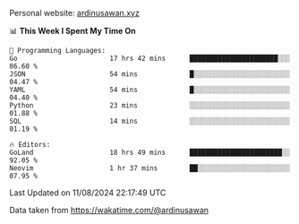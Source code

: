 Personal website: [ardinusawan.xyz](https://ardinusawan.xyz)

<!--START_SECTION:waka-->
📊 **This Week I Spent My Time On** 

```text
💬 Programming Languages: 
Go                       17 hrs 42 mins      ██████████████████████░░░   86.60 % 
JSON                     54 mins             █░░░░░░░░░░░░░░░░░░░░░░░░   04.47 % 
YAML                     54 mins             █░░░░░░░░░░░░░░░░░░░░░░░░   04.40 % 
Python                   23 mins             ░░░░░░░░░░░░░░░░░░░░░░░░░   01.88 % 
SQL                      14 mins             ░░░░░░░░░░░░░░░░░░░░░░░░░   01.19 % 

🔥 Editors: 
GoLand                   18 hrs 49 mins      ███████████████████████░░   92.05 % 
Neovim                   1 hr 37 mins        ██░░░░░░░░░░░░░░░░░░░░░░░   07.95 % 
```


 Last Updated on 11/08/2024 22:17:49 UTC
<!--END_SECTION:waka-->
Data taken from https://wakatime.com/@ardinusawan

